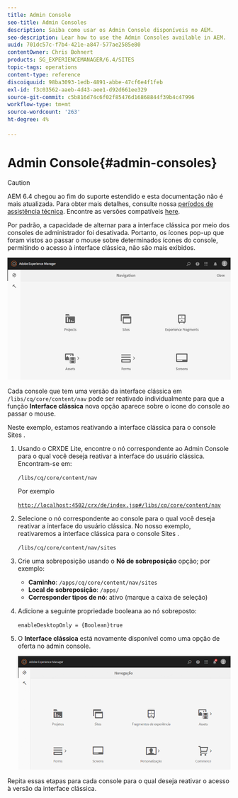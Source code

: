```yaml
---
title: Admin Console
seo-title: Admin Consoles
description: Saiba como usar os Admin Console disponíveis no AEM.
seo-description: Lear how to use the Admin Consoles available in AEM.
uuid: 701dc57c-f7b4-421e-a847-577ae2585e80
contentOwner: Chris Bohnert
products: SG_EXPERIENCEMANAGER/6.4/SITES
topic-tags: operations
content-type: reference
discoiquuid: 98ba3093-1edb-4891-abbe-47cf6e4f1feb
exl-id: f3c03562-aaeb-4d43-aee1-d92d661ee329
source-git-commit: c5b816d74c6f02f85476d16868844f39b4c47996
workflow-type: tm+mt
source-wordcount: '263'
ht-degree: 4%

---
```


# Admin Console{#admin-consoles}

>[!CAUTION]
>
>AEM 6.4 chegou ao fim do suporte estendido e esta documentação não é mais atualizada. Para obter mais detalhes, consulte nossa [períodos de assistência técnica](https://helpx.adobe.com/br/support/programs/eol-matrix.html). Encontre as versões compatíveis [here](https://experienceleague.adobe.com/docs/).

Por padrão, a capacidade de alternar para a interface clássica por meio dos consoles de administrador foi desativada. Portanto, os ícones pop-up que foram vistos ao passar o mouse sobre determinados ícones do console, permitindo o acesso à interface clássica, não são mais exibidos.

![screen_shot_2018-03-23at11956](assets/screen_shot_2018-03-23at111956.png)

Cada console que tem uma versão da interface clássica em `/libs/cq/core/content/nav` pode ser reativado individualmente para que a função **Interface clássica** nova opção aparece sobre o ícone do console ao passar o mouse.

Neste exemplo, estamos reativando a interface clássica para o console Sites .

1. Usando o CRXDE Lite, encontre o nó correspondente ao Admin Console para o qual você deseja reativar a interface do usuário clássica. Encontram-se em:

   `/libs/cq/core/content/nav`

   Por exemplo

   [ `http://localhost:4502/crx/de/index.jsp#/libs/cq/core/content/nav`](http://localhost:4502/crx/de/index.jsp#/libs/cq/core/content/nav)

1. Selecione o nó correspondente ao console para o qual você deseja reativar a interface do usuário clássica. No nosso exemplo, reativaremos a interface clássica para o console Sites .

   `/libs/cq/core/content/nav/sites`

1. Crie uma sobreposição usando o **Nó de sobreposição** opção; por exemplo:

   * **Caminho**: `/apps/cq/core/content/nav/sites`
   * **Local de sobreposição**: `/apps/`
   * **Corresponder tipos de nó**: ativo (marque a caixa de seleção)

1. Adicione a seguinte propriedade booleana ao nó sobreposto:

   `enableDesktopOnly = {Boolean}true`

1. O **Interface clássica** está novamente disponível como uma opção de oferta no admin console.

   ![screen_shot_2018-03-23at11924](assets/screen_shot_2018-03-23at111924.png)

Repita essas etapas para cada console para o qual deseja reativar o acesso à versão da interface clássica.

